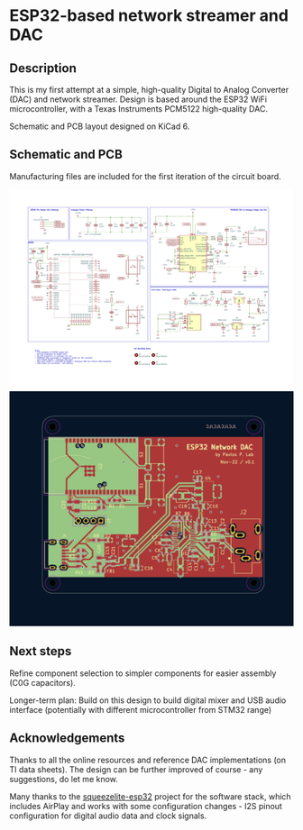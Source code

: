 # ESP32-based network streamer and DAC

## Description

This is my first attempt at a simple, high-quality Digital to Analog Converter (DAC) and network streamer. Design is based around the ESP32 WiFi microcontroller, with a Texas Instruments PCM5122 high-quality DAC.

Schematic and PCB layout designed on KiCad 6.

## Schematic and PCB

Manufacturing files are included for the first iteration of the circuit board.

[![Schematic](manufacturing/v0.1/schematic-v0.1.png "Schematic v0.1")](manufacturing/v0.1/schematic-v0.1.pdf)
[![PCB](manufacturing/v0.1/pcb-v0.1.png "PCB v0.1")](manufacturing/v0.1/pcb-v0.1.pdf)

## Next steps

Refine component selection to simpler components for easier assembly (C0G capacitors).

Longer-term plan: Build on this design to build digital mixer and USB audio interface (potentially with different microcontroller from STM32 range)

## Acknowledgements

Thanks to all the online resources and reference DAC implementations (on TI data sheets). The design can be further improved of course - any suggestions, do let me know.

Many thanks to the [squeezelite-esp32](https://github.com/sle118/squeezelite-esp32) project for the software stack, which includes AirPlay and works with some configuration changes - I2S pinout configuration for digital audio data and clock signals.
